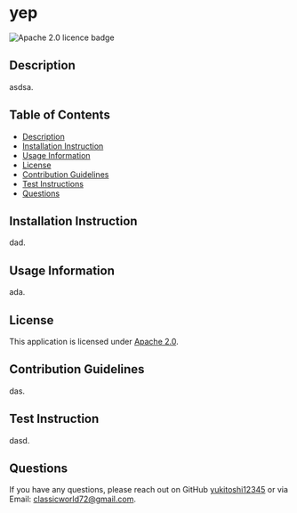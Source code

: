 # yep
  
  ![Apache 2.0 licence badge](https://img.shields.io/badge/License-Apache_2.0-blue.svg)

  ## Description
  asdsa.

  ## Table of Contents
  
  - [Description](#description)
  - [Installation Instruction](#installation-instruction)
  - [Usage Information](#usage-information)
  - [License](#license)
  - [Contribution Guidelines](#contribution-guidelines)
  - [Test Instructions](#test-instructions)
  - [Questions](#questions)

  ## Installation Instruction
  dad.

  ## Usage Information
  ada.

  ## License
  This application is licensed under [Apache 2.0](https://opensource.org/licenses/Apache-2.0).

  ## Contribution Guidelines
  das.

  ## Test Instruction
  dasd.

  ## Questions
  If you have any questions, please reach out on GitHub
  [yukitoshi12345](https://github.com/yukitoshi12345)
  or via Email:
  classicworld72@gmail.com.

